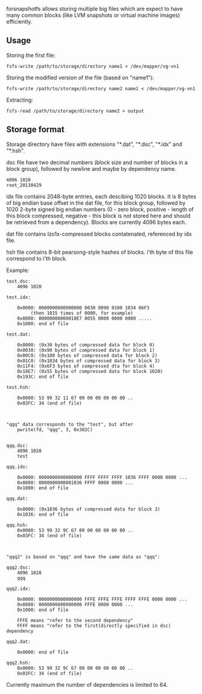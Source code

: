 forsnapshotfs allows storing multiple big files which are expect to have many common blocks (like LVM snapshots or virtual machine images) efficiently.

Usage
---

Storing the first file:

    fsfs-write /path/to/storage/directory name1 < /dev/mapper/vg-vn1
    
Storing the modified version of the file (based on "name1"):

    fsfs-write /path/to/storage/directory name2 name1 < /dev/mapper/vg-vn1

Extracting:

    fsfs-read /path/to/storage/directory name2 > output
    
Storage format
---

Storage directory have files with extensions "\*.dat", "\*.dsc", "\*.idx" and "\*.hsh".

dsc file have two decimal numbers (block size and number of blocks in a block group), followed by newline and maybe by dependency name.

    4096 1020
    root_20130429

idx file contains 2048-byte entries, each descibing 1020 blocks. It is 8 bytes of big endian base offset in the dat file, for this block group, followed by 1020 2-byte signed big endian numbers (0 - zero block, positive - length of this block compressed, negative - this block is not stored here and should be retrieved from a dependency). Blocks are currently 4096 bytes each.

dat file contains lzo1x-compressed blocks contatenated, referenced by idx file.

hsh file contains 8-bit pearsong-style hashes of blocks. i'th byte of this file correspond to i'th block.

Example:

    test.dsc:
        4096 1020

    test.idx:

        0x0000: 0000000000000000 0030 0090 0100 1034 06F3
             (then 1015 times of 0000, for example)
        0x0800: 00000000000018E7 0055 0000 0000 0000 .....
        0x1000: end of file
        
    test.dat:
    
        0x0000: (0x30 bytes of compressed data for block 0)
        0x0030: (0x90 bytes of compressed data for block 1)
        0x00C0: (0x100 bytes of compressed data for block 2)
        0x01C0: (0x1034 bytes of compressed data for block 3)
        0x11F4: (0x6F3 bytes of compressed dta for block 4)
        0x18E7: (0x55 bytes of compressed data for block 1020)
        0x193C: end of file
        
    test.hsh:
    
        0x0000: 53 99 32 11 67 00 00 00 00 00 00 .. 
        0x03FC: 34 (end of file)
        
    
        
    "qqq" data corresponds to the "test", but after 
        pwrite(fd, "qqq", 3, 0x302C)
        
        
    qqq.dsc:
        4096 1020
        test
        
    qqq.idx:
    
        0x0000: 0000000000000000 FFFF FFFF FFFF 1036 FFFF 0000 0000 ...
        0x0800: 0000000000001036 FFFF 0000 0000 ...
        0x1000: end of file
        
    qqq.dat:
    
        0x0000: (0x1036 bytes of compressed data for block 3)
        0x1036: end of file
       
    qqq.hsh:
        0x0000: 53 99 32 9C 67 00 00 00 00 00 00 .. 
        0x03FC: 34 (end of file)

    
        
    "qqq2" is based on "qqq" and have the same data as "qqq":
    
    qqq2.dsc:
        4096 1020
        qqq
        
    qqq2.idx:
    
        0x0000: 0000000000000000 FFFE FFFE FFFE FFFF FFFE 0000 0000 ...
        0x0800: 0000000000000000 FFFE 0000 0000 ...
        0x1000: end of file
        
        FFFE means "refer to the second dependency"
        FFFF means "refer to the first(directly specified in dsc) dependency
        
    qqq2.dat:
    
        0x0000: end of file
       
    qqq2.hsh:
        0x0000: 53 99 32 9C 67 00 00 00 00 00 00 .. 
        0x03FC: 34 (end of file)
    
Currently maximum the number of dependencies is limited to 64.
